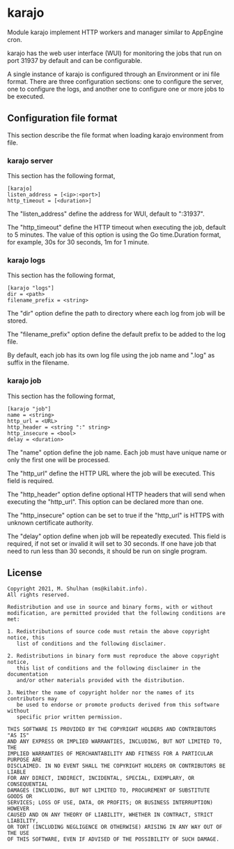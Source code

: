 # karajo

Module karajo implement HTTP workers and manager similar to AppEngine
cron.

karajo has the web user interface (WUI) for monitoring the jobs that run on
port 31937 by default and can be configurable.

A single instance of karajo is configured through an Environment or ini file
format.
There are three configuration sections: one to configure the server, one to
configure the logs, and another one to configure one or more jobs to be
executed.


## Configuration file format

This section describe the file format when loading karajo environment from
file.

### karajo server

This section has the following format,

```
[karajo]
listen_address = [<ip>:<port>]
http_timeout = [<duration>]
```

The "listen_address" define the address for WUI, default to ":31937".

The "http_timeout" define the HTTP timeout when executing the job, default to
5 minutes.
The value of this option is using the Go time.Duration format, for example,
30s for 30 seconds, 1m for 1 minute.


### karajo logs

This section has the following format,

```
[karajo "logs"]
dir = <path>
filename_prefix = <string>
```

The "dir" option define the path to directory where each log from job will be
stored.

The "filename_prefix" option define the default prefix to be added to the log
file.

By default, each job has its own log file using the job name and ".log" as
suffix in the filename.


### karajo job

This section has the following format,

```
[karajo "job"]
name = <string>
http_url = <URL>
http_header = <string ":" string>
http_insecure = <bool>
delay = <duration>
```

The "name" option define the job name.
Each job must have unique name or only the first one will be processed.

The "http_url" define the HTTP URL where the job will be executed.
This field is required.

The "http_header" option define optional HTTP headers that will send when
executing the "http_url".
This option can be declared more than one.

The "http_insecure" option can be set to true if the "http_url" is HTTPS with
unknown certificate authority.

The "delay" option define when job will be repeatedly executed.
This field is required, if not set or invalid it will set to 30 seconds.
If one have job that need to run less than 30 seconds, it should be run on
single program.

## License

```
Copyright 2021, M. Shulhan (ms@kilabit.info).
All rights reserved.

Redistribution and use in source and binary forms, with or without
modification, are permitted provided that the following conditions are met:

1. Redistributions of source code must retain the above copyright notice, this
   list of conditions and the following disclaimer.

2. Redistributions in binary form must reproduce the above copyright notice,
   this list of conditions and the following disclaimer in the documentation
   and/or other materials provided with the distribution.

3. Neither the name of copyright holder nor the names of its contributors may
   be used to endorse or promote products derived from this software without
   specific prior written permission.

THIS SOFTWARE IS PROVIDED BY THE COPYRIGHT HOLDERS AND CONTRIBUTORS "AS IS"
AND ANY EXPRESS OR IMPLIED WARRANTIES, INCLUDING, BUT NOT LIMITED TO, THE
IMPLIED WARRANTIES OF MERCHANTABILITY AND FITNESS FOR A PARTICULAR PURPOSE ARE
DISCLAIMED. IN NO EVENT SHALL THE COPYRIGHT HOLDERS OR CONTRIBUTORS BE LIABLE
FOR ANY DIRECT, INDIRECT, INCIDENTAL, SPECIAL, EXEMPLARY, OR CONSEQUENTIAL
DAMAGES (INCLUDING, BUT NOT LIMITED TO, PROCUREMENT OF SUBSTITUTE GOODS OR
SERVICES; LOSS OF USE, DATA, OR PROFITS; OR BUSINESS INTERRUPTION) HOWEVER
CAUSED AND ON ANY THEORY OF LIABILITY, WHETHER IN CONTRACT, STRICT LIABILITY,
OR TORT (INCLUDING NEGLIGENCE OR OTHERWISE) ARISING IN ANY WAY OUT OF THE USE
OF THIS SOFTWARE, EVEN IF ADVISED OF THE POSSIBILITY OF SUCH DAMAGE.
```
